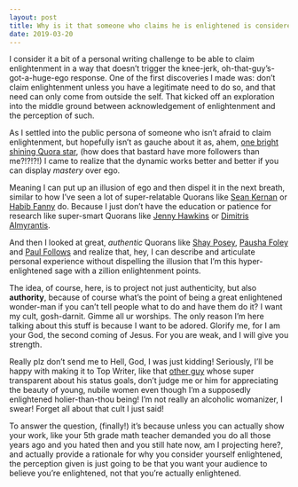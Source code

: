 ```yaml
---
layout: post
title: Why is it that someone who claims he is enlightened is considered not to be one?
date: 2019-03-20
---
```


<p>I consider it a bit of a personal writing challenge to be able to claim enlightenment in a way that doesn’t trigger the knee-jerk, oh-that-guy’s-got-a-huge-ego response. One of the first discoveries I made was: don’t claim enlightenment unless you have a legitimate need to do so, and that need can only come from outside the self. That kicked off an exploration into the middle ground between acknowledgement of enlightenment and the perception of such.</p><p>As I settled into the public persona of someone who isn’t afraid to claim enlightenment, but hopefully isn’t as gauche about it as, ahem, <a href="/profile/Artem-Boytsov">one bright shining Quora star</a>, (how does that bastard have more followers than me?!?!?!) I came to realize that the dynamic works better and better if you can display <i>mastery </i>over ego.</p><p>Meaning I can put up an illusion of ego and then dispel it in the next breath, similar to how I’ve seen a lot of super-relatable Quorans like <a href="/profile/Sean-Kernan">Sean Kernan</a> or <a href="/profile/Habib-Fanny">Habib Fanny</a> do. Because I just don’t have the education or patience for research like super-smart Quorans like <a href="/profile/Jenny-Hawkins-4">Jenny Hawkins</a> or <a href="/profile/Dimitris-Almyrantis">Dimitris Almyrantis</a>.</p><p>And then I looked at great, <i>authentic </i>Quorans like <a href="/profile/Shay-Posey">Shay Posey</a>, <a href="/profile/Pausha-Foley">Pausha Foley</a> and <a href="/profile/Paul-Follows">Paul Follows</a> and realize that, hey, I can describe and articulate personal experience without dispelling the illusion that I’m this hyper-enlightened sage with a zillion enlightenment points.</p><p>The idea, of course, here, is to project not just authenticity, but also <b>authority</b>, because of course what’s the point of being a great enlightened wonder-man if you can’t tell people what to do and have them do it? I want my cult, gosh-darnit. Gimme all ur worships. The only reason I’m here talking about this stuff is because I want to be adored. Glorify me, for I am your God, the second coming of Jesus. For you are weak, and I will give you strength.</p><p>Really plz don’t send me to Hell, God, I was just kidding! Seriously, I’ll be happy with making it to Top Writer, like that <a href="/profile/Peter-Taradash">other guy</a> whose super transparent about his status goals, don’t judge me or him for appreciating the beauty of young, nubile women even though I’m a supposedly enlightened holier-than-thou being! I’m not really an alcoholic womanizer, I swear! Forget all about that cult I just said!</p><p>To answer the question, (finally!) it’s because unless you can actually show your work, like your 5th grade math teacher demanded you do all those years ago and you hated then and you still hate now, am I projecting here?, and actually provide a rationale for why you consider yourself enlightened, the perception given is just going to be that you want your audience to believe you’re enlightened, not that you’re actually enlightened.</p>
